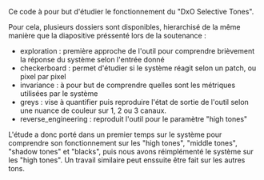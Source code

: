 Ce code à pour but d'étudier le fonctionnement du "DxO Selective Tones".

Pour cela, plusieurs dossiers sont disponibles, hierarchisé de la même manière que la diapositive préssenté lors de la soutenance :

- exploration : première approche de l'outil pour comprendre brièvement la réponse du système selon l'entrée donné
- checkerboard : permet d'étudier si le système réagit selon un patch, ou pixel par pixel
- invariance : à pour but de comprendre quelles sont les métriques utilisées par le système
- greys : vise à quantifier puis reproduire l'état de sortie de l'outil selon une nuance de couleur sur 1, 2 ou 3 canaux.
- reverse_engineering : reproduit l'outil pour le paramètre "high tones" 

L'étude a donc porté dans un premier temps sur le système pour comprendre son fonctionnement sur les "high tones", "middle tones", "shadow tones" et "blacks", puis nous avons réimplémenté le système sur les "high tones". Un travail similaire peut enssuite être fait sur les autres tons.